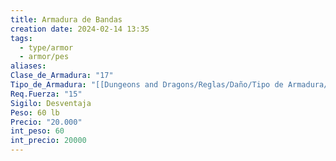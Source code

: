 ```yaml
---
title: Armadura de Bandas
creation date: 2024-02-14 13:35
tags:
  - type/armor
  - armor/pes
aliases: 
Clase_de_Armadura: "17"
Tipo_de_Armadura: "[[Dungeons and Dragons/Reglas/Daño/Tipo de Armadura/Pesada|Pesada]]"
Req.Fuerza: "15"
Sigilo: Desventaja
Peso: 60 lb
Precio: "20.000"
int_peso: 60
int_precio: 20000
---
```


